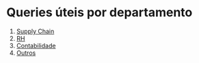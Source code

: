 # Queries úteis por departamento
1. [Supply Chain](./queries/supply-chain.md)
2. [RH](./queries/rh.md)
3. [Contabilidade](./queries/contabilidade.md)
4. [Outros](./queries/outros.md)
